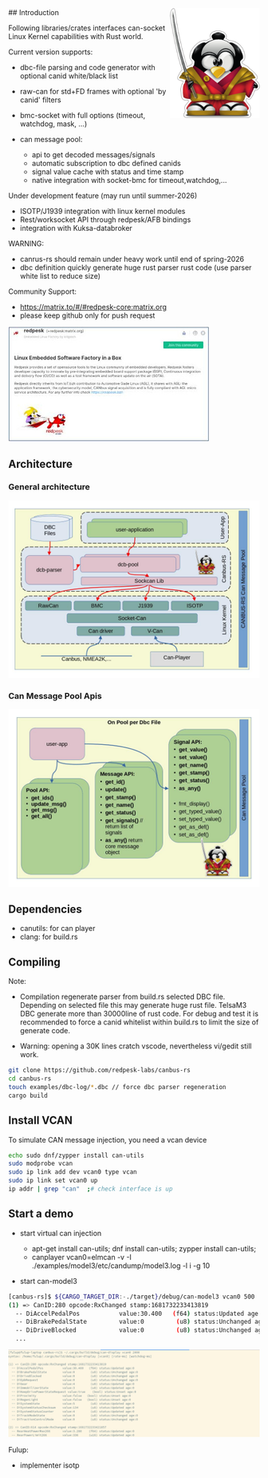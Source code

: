 <img align="right" width="180"  src="docs/asset/tux-iotbzh-canbus.png">
## Introduction


Following libraries/crates interfaces can-socket Linux Kernel capabilities with Rust world.

Current version supports:

* dbc-file parsing and code generator with optional canid white/black list
* raw-can for std+FD frames with optional 'by canid' filters
* bmc-socket with full options (timeout, watchdog, mask, ...)
* can message pool:

  * api to get decoded messages/signals
  * automatic subscription to dbc defined canids
  * signal value cache with status and time stamp
  * native integration with socket-bmc for timeout,watchdog,...

Under development feature (may run until summer-2026)

* ISOTP/J1939 integration with linux kernel modules
* Rest/worksocket API through redpesk/AFB bindings
* integration with Kuksa-databroker

WARNING:

* canrus-rs should remain under heavy work until end of spring-2026
* dbc definition quickly generate huge rust parser rust code (use parser white list to reduce size)

Community Support:

* <https://matrix.to/#/#redpesk-core:matrix.org>
* please keep github only for push request

![community-spport](docs/asset/matrix-redpesk-community.png)

## Architecture

### General architecture

![canbus-rs-archi](docs/asset/canbus-rs-archi.jpg)

### Can Message Pool Apis

![canbus-rs-pool](docs/asset/canbus-rs-pool.jpg)

## Dependencies

* canutils: for can player
* clang: for build.rs

## Compiling

Note:

* Compilation regenerate parser from build.rs selected DBC file.
Depending on selected file this may generate huge rust file. TelsaM3 DBC
generate more than 30000line of rust code. For debug and test it is
recommended to force a canid whitelist within build.rs to limit the
size of generate code.

* Warning: opening a 30K lines cratch vscode, nevertheless vi/gedit still work.

```bash
git clone https://github.com/redpesk-labs/canbus-rs
cd canbus-rs
touch examples/dbc-log/*.dbc // force dbc parser regeneration
cargo build
```

## Install VCAN

To simulate CAN message injection, you need a vcan device

```bash
echo sudo dnf/zypper install can-utils
sudo modprobe vcan
sudo ip link add dev vcan0 type vcan
sudo ip link set vcan0 up
ip addr | grep "can"  ;# check interface is up
```

## Start a demo

* start virtual can injection
  * apt-get install can-utils;  dnf install can-utils; zypper install can-utils;
  * canplayer vcan0=elmcan -v -I ./examples/model3/etc/candump/model3.log -l i -g 10

* start can-model3

```bash
[canbus-rs]$ ${CARGO_TARGET_DIR:-./target}/debug/can-model3 vcan0 500
(1) => CanID:280 opcode:RxChanged stamp:1681732233413819
  -- DiAccelPedalPos           value:30.400   (f64) status:Updated age:0
  -- DiBrakePedalState         value:0         (u8) status:Unchanged age:0
  -- DiDriveBlocked            value:0         (u8) status:Unchanged age:0
  ...
```

![can-model3](docs/asset/can-model3-demo.png)

Fulup:

* implementer isotp
